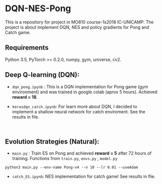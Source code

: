 # DQN-NES-Pong
This is a repository for project in MO810 course-1s2018 IC-UNICAMP. The project is about implement DQN, NES and policy gradients for Pong and Catch game.
<br />

## Requirements

Python 3.5, PyTorch >= 0.2.0, numpy, gym, universe, cv2.
<br />


## Deep Q-learning (DQN):

* `dqn_pong.ipynb` : This is a DQN implementation for Pong game (gym environment) and was trained in google colab (aprox 5 hours). Achieved **reward = 18**.

* `kerasdqn_catch.ipynb`: For learn more about DQN, I decided to implement a shallow neural network for catch enviroment. See the results in file.
<br />

## Evolution Strategies (Natural):

* `main.py` : Train ES on Pong and achieved **reward = 5** after 72 hours of training. Functions from `train.py`, `envs.py` , `model.py`

```
python3 main.py --env-name Pong-v4 --n 10 --lr 0.01 --useAdam
```

* `catch_ES.ipynb`: NES implementation for catch game! See results in flie. 
<br />




